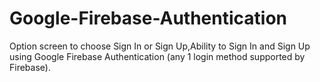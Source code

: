 # Google-Firebase-Authentication

Option screen to choose Sign In or Sign Up,Ability to Sign In and Sign Up using Google Firebase Authentication (any 1 login method supported by Firebase).
